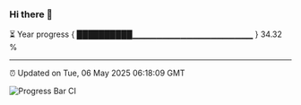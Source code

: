 ### Hi there 👋

⏳ Year progress { ██████████▁▁▁▁▁▁▁▁▁▁▁▁▁▁▁▁▁▁▁▁ } 34.32 %

---

⏰ Updated on Tue, 06 May 2025 06:18:09 GMT

![Progress Bar CI](https://github.com/code-lakshay/GitHub-Actions-Demo/workflows/Progress%20Bar%20CI/badge.svg)
